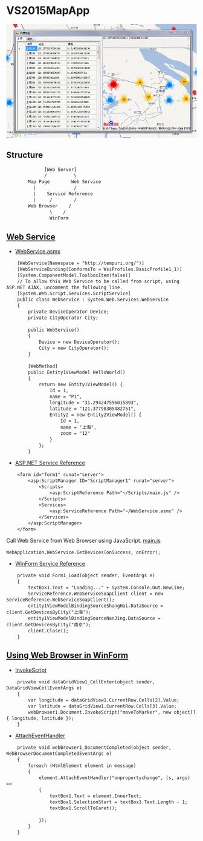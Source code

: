 # VS2015MapApp

![BaiduMapWinForm](https://raw.githubusercontent.com/marskid/marskid.github.io/master/2017/09/BaiduMapWinForm2.gif)

## Structure

```
              [Web Server]
              /          \
        Map Page        Web Service
          |              /
          |    Service Reference
          |     /        /  
        Web Browser    /
                \    /
                WinForm
```

## [Web Service](https://docs.microsoft.com/en-us/dotnet/framework/wcf/samples/interoperating-with-asmx-web-services)

* [WebService.asmx](https://github.com/marskid/VS2015MapApp/blob/master/MapApplication/WebApplication/WebService.asmx.cs)

```
    [WebService(Namespace = "http://tempuri.org/")]
    [WebServiceBinding(ConformsTo = WsiProfiles.BasicProfile1_1)]
    [System.ComponentModel.ToolboxItem(false)]
    // To allow this Web Service to be called from script, using ASP.NET AJAX, uncomment the following line. 
    [System.Web.Script.Services.ScriptService]
    public class WebService : System.Web.Services.WebService
    {
        private DeviceOperator Device;
        private CityOperator City;

        public WebService()
        {
            Device = new DeviceOperator();
            City = new CityOperator();
        }

        [WebMethod]
        public Entity1ViewModel HelloWorld()
        {
            return new Entity1ViewModel() {
                Id = 1,
                name = "P1",
                longitude = "31.294247596015893",
                latitude = "121.37798305482751",
                Entity2 = new Entity2ViewModel() {
                    Id = 1,
                    name = "上海",
                    zoom = "12"
                }
            };
        }
```

* [ASP.NET Service Reference](https://github.com/marskid/VS2015MapApp/blob/master/MapApplication/WebApplication/Index.aspx)

```
    <form id="form1" runat="server">
        <asp:ScriptManager ID="ScriptManager1" runat="server">
            <Scripts>
                <asp:ScriptReference Path="~/Scripts/main.js" />
            </Scripts>
            <Services>
                <asp:ServiceReference Path="~/WebService.asmx" />
            </Services>
        </asp:ScriptManager>
    </form>
```

Call Web Service from Web Browser using JavaScript. [main.js](https://github.com/marskid/VS2015MapApp/blob/master/MapApplication/WebApplication/Scripts/main.js)
```
WebApplication.WebService.GetDevices(onSuccess, onError);
```

* [WinForm Service Reference](https://github.com/marskid/VS2015MapApp/blob/master/MapApplication/MapWinFormsApplication/Form1.cs)

```
    private void Form1_Load(object sender, EventArgs e)
    {
        textBox1.Text = "Loading..." + System.Console.Out.NewLine;
        ServiceReference.WebServiceSoapClient client = new ServiceReference.WebServiceSoapClient();
        entity1ViewModelBindingSourceShangHai.DataSource = client.GetDevicesByCity("上海");
        entity1ViewModelBindingSourceNanJing.DataSource = client.GetDevicesByCity("南京");
        client.Close();
    }
```

## [Using Web Browser in WinForm](https://github.com/marskid/VS2015MapApp/blob/master/MapApplication/MapWinFormsApplication/Form1.cs)

* [InvokeScript](https://msdn.microsoft.com/en-us/library/cc491132(v=vs.110).aspx)

```
    private void dataGridView1_CellEnter(object sender, DataGridViewCellEventArgs e)
    {
        var longitude = dataGridView1.CurrentRow.Cells[2].Value;
        var latitude = dataGridView1.CurrentRow.Cells[3].Value;
        webBrowser1.Document.InvokeScript("moveToMarker", new object[] { longitude, latitude });
    }
```
* [AttachEventHandler](https://msdn.microsoft.com/en-us/library/system.windows.forms.htmldocument.attacheventhandler(v=vs.110).aspx)

```
    private void webBrowser1_DocumentCompleted(object sender, WebBrowserDocumentCompletedEventArgs e)
    {
        foreach (HtmlElement element in message)
        {
            element.AttachEventHandler("onpropertychange", (s, args) =>
            {
                textBox1.Text = element.InnerText;
                textBox1.SelectionStart = textBox1.Text.Length - 1;
                textBox1.ScrollToCaret();

            });
        }
    }
```
